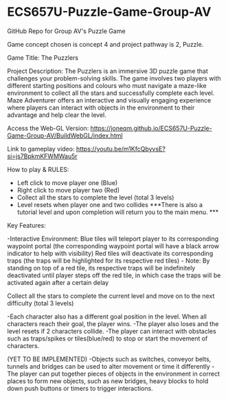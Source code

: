 # ECS657U-Puzzle-Game-Group-AV
GitHub Repo for Group AV's Puzzle Game


Game concept chosen is concept 4 and project pathway is 2, Puzzle.

Game Title: The Puzzlers

Project Description: The Puzzlers is an immersive 3D puzzle game that challenges your problem-solving skills. The game involves two players with different starting positions and colours who must navigate a maze-like environment to collect all the stars and successfully complete each level. Maze Adventurer offers an interactive and visually engaging experience where players can interact with objects in the environment to their advantage and help clear the level.

Access the Web-GL Version: https://joneqm.github.io/ECS657U-Puzzle-Game-Group-AV/BuildWebGL/index.html

Link to gameplay video: https://youtu.be/m1KfcQbyvsE?si=js7BpkmKFWMWau5r


How to play & RULES: 
- Left click to move player one (Blue)
- Right click to move player two (Red) 
- Collect all the stars to complete the level (total 3 levels) 
- Level resets when player one and two collides
***There is also a tutorial level and upon completion will return you to the main menu. ***


Key Features:

-Interactive Environment:
Blue tiles will teleport player to its corresponding waypoint portal (the corresponding waypoint portal will have a black arrow indicator to help with visibility)
Red tiles will deactivate its corresponding traps (the traps will be highlighted for its respective red tiles) - Note: By standing on top of a red tile, its respective traps will be indefinitely deactivated until player steps off the red tile, in which case the traps will be activated again after a certain delay

Collect all the stars to complete the current level and move on to the next difficulty (total 3 levels)

-Each character also has a different goal position in the level. When all characters reach their goal, the player wins.
-The player also loses and the level resets if 2 characters collide.
-The player can interact with obstacles such as traps/spikes or tiles(blue/red) to stop or start the movement of characters. 

(YET TO BE IMPLEMENTED)
-Objects such as switches, conveyor belts, tunnels and bridges can be used to alter movement or time it differently 
-The player can put together pieces of objects in the environment in correct places to form new objects, such as new bridges, heavy blocks to hold down push buttons or timers to trigger interactions.


